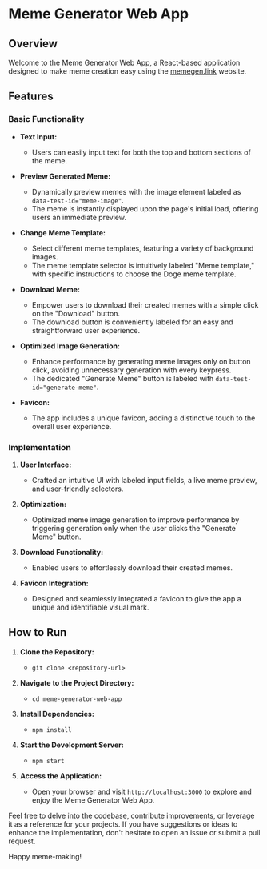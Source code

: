 # Meme Generator Web App

## Overview

Welcome to the Meme Generator Web App, a React-based application designed to make meme creation easy using the [memegen.link](https://memegen.link/) website.

## Features

### Basic Functionality

- **Text Input:**
  - Users can easily input text for both the top and bottom sections of the meme.

- **Preview Generated Meme:**
  - Dynamically preview memes with the image element labeled as `data-test-id="meme-image"`.
  - The meme is instantly displayed upon the page's initial load, offering users an immediate preview.

- **Change Meme Template:**
  - Select different meme templates, featuring a variety of background images.
  - The meme template selector is intuitively labeled "Meme template," with specific instructions to choose the Doge meme template.

- **Download Meme:**
  - Empower users to download their created memes with a simple click on the "Download" button.
  - The download button is conveniently labeled for an easy and straightforward user experience.

- **Optimized Image Generation:**
  - Enhance performance by generating meme images only on button click, avoiding unnecessary generation with every keypress.
  - The dedicated "Generate Meme" button is labeled with `data-test-id="generate-meme"`.

- **Favicon:**
  - The app includes a unique favicon, adding a distinctive touch to the overall user experience.

### Implementation

1. **User Interface:**
   - Crafted an intuitive UI with labeled input fields, a live meme preview, and user-friendly selectors.

2. **Optimization:**
   - Optimized meme image generation to improve performance by triggering generation only when the user clicks the "Generate Meme" button.

3. **Download Functionality:**
   - Enabled users to effortlessly download their created memes.

4. **Favicon Integration:**
   - Designed and seamlessly integrated a favicon to give the app a unique and identifiable visual mark.

## How to Run

1. **Clone the Repository:**
   - `git clone <repository-url>`

2. **Navigate to the Project Directory:**
   - `cd meme-generator-web-app`

3. **Install Dependencies:**
   - `npm install`

4. **Start the Development Server:**
   - `npm start`

5. **Access the Application:**
   - Open your browser and visit `http://localhost:3000` to explore and enjoy the Meme Generator Web App.

Feel free to delve into the codebase, contribute improvements, or leverage it as a reference for your projects. If you have suggestions or ideas to enhance the implementation, don't hesitate to open an issue or submit a pull request.

Happy meme-making!
